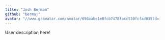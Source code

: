 ```yaml
---
title: "Josh Berman"
github: "bermaj"
avatar: "//www.gravatar.com/avatar/690aabe1e8fcb7478facc530fcfad035?d=identicon"
---
```


User description here!
